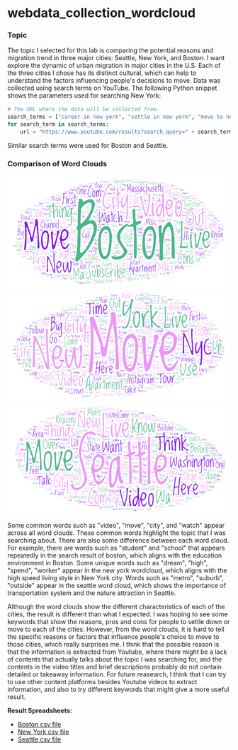 # webdata_collection_wordcloud

### Topic
The topic I selected for this lab is comparing the potential reasons and migration trend in three major cities: Seattle, New York, and Boston.
I want explore the dynamic of urban migration in major cities in the U.S. Each of the three cities I chose has its distinct cultural, which can help to understand the factors influencing people's decisions to move. 
Data was collected using search terms on YouTube. The following Python snippet shows the parameters used for searching New York:
```python
# The URL where the data will be collected from.
search_terms = ["career in new york", "settle in new york", "move to new york"]
for search_term in search_terms:
    url = "https://www.youtube.com/results?search_query=" + search_term.replace(" ", "+")
 ```
 Similar search terms were used for Boston and Seattle.

### Comparison of Word Clouds

![Boston Word Cloud](img/boston_wordcloud.png)
![New York Word Cloud](img/newyork_wordcloud.png)
![Seattle Word Cloud](img/seattle_wordcloud.png)

Some common words such as "video", "move", "city", and "watch" appear across all word clouds. These common words highlight the topic that I was searching about. There are also some difference between each word cloud. For example, there are words such as "student" and "school" that appears repeatedly in the search result of boston, which aligns with the education environment in Boston. Some unique words such as "dream", "high", "spend", "worker" appear in the new york wordcloud, which aligns with the high speed living style in New York city. Words such as "metro", "suburb", "outside" appear in the seattle word cloud, which shows the importance of transportation system and the nature attraction in Seattle.

Although the word clouds show the different characteristics of each of the cities, the result is different than what I expected. I was hoping to see some keywords that show the reasons, pros and cons for people to settle down or move to each of the cities. However, from the word clouds, it is hard to tell the specific reasons or factors that influence people's choice to move to those cities, which really surprises me. I think that the possible reason is that the information is extracted from Youtube, where there might be a lack of contents that actually talks about the topic I was searching for, and the contents in the video titles and brief descriptions probably do not contain detailed or takeaway information. For future reasearch, I think that I can try to use other content platforms besides Youtube videos to extract information, and also to try different keywords that might give a more useful result.


**Result Spreadsheets:**
- [Boston csv file](assets/boston_dataset.csv)
- [New York csv file](assets/newyork_dataset.csv)
- [Seattle csv file](assets/seattle_dataset.csv)
